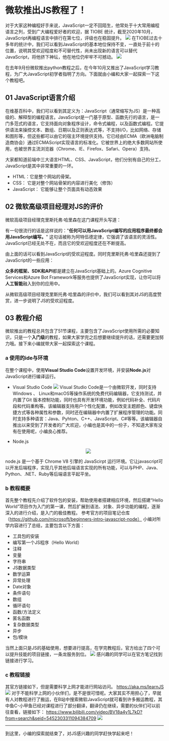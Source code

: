 # 微软推出JS教程了！
对于大家这种编程好手来说，JavaScript一定不回陌生，他常处于十大常用编程语言之列，受到广大编程爱好者的欢迎，据 TIOBE 统计，截至2020年10月，JavaScript再编程语言中排行在第七位，评级也在稳固提升。
![](pic/paihang.png)
在TIOBE过去十多年的统计中，我们可以看到JavaScript的基本地位保持不变，一直处于前十的位置，说明其受欢迎程度和不可替代性，尚未出现新的语言可以替代JavaScript，将他挤下神坛，他在地位仍牢牢不可撼动。
![](pic/paihang2.png)

在去年9月份微软推出python教程之后，在今年10月又推出了JavaScript学习教程，为广大JavaScript初学者指明了方向。下面就由小编和大家一起探索一下这个教程吧。
## 01 JavaScript语言介绍
在维基百科中，我们可以看到其定义为：JavaScript（通常缩写为JS）是一种高级的、解释型的编程语言。JavaScript是一门基于原型、函数先行的语言，是一门多范式的语言，它支持面向对象程序设计，命令式编程，以及函数式编程。它提供语法来操控文本、数组、日期以及正则表达式等，不支持I/O，比如网络、存储和图形等，但这些都可以由它的宿主环境提供支持。它已经由ECMA（欧洲电脑制造商协会）通过ECMAScript实现语言的标准化。它被世界上的绝大多数网站所使用，也被世界主流浏览器（Chrome、IE、Firefox、Safari、Opera）支持。

大家都知道前端中三大语言HTML、CSS、JavaScript，他们分别有自己的分工，JavaScript是其中非常重要的一环。
- HTML：它是整个网站的骨架。
- CSS： 它是对整个网站骨架的内容进行美化（修饰）
- JavaScript： 它能够让整个页面具有动态效果
## 02 微软高级项目经理对JS的评价
微软高级项目经理克里斯托弗·哈里森在这门课程开头写道：

有一句很流行的话是这样说的："**任何可以用JavaScript编写的应用程序最终都会用JavaScript编写。**" 这句话被称为阿特伍德定律，它强调了该语言的灵活性。JavaScript已经无处不在，而且它的受欢迎程度还在不断提高。

由上面的话可以看到JavaScript的受欢迎程度。同时克里斯托弗·哈里森还提到了JavaScript的一些应用：

**众多的框架、SDK和API**都是建立在JavaScript基础上的。Azure Cognitive Services和Azure Bot Framework等服务也提供了JavaScript实现，让你可以将**人工智能**融入到你的应用中。

从微软高级项目经理克里斯托弗·哈里森的评价中，我们可以看到其对JS的高度赞赏，进一步说明了JS的受欢迎程度。


## 03 教程介绍
微软推出的教程总共包含了51节课程，主要包含了JavaScript使用所需的必要知识，只是一个**入门级**的教程，如果大家学完之后想要继续提升的话，还需要更加努力哦。接下来小编就带大家一起探索这个课程。

### a 使用的ide与环境
在整个课程中，使用**Visual Studio Code**设置开发环境，并安装**Node.js**对JavaScript进行编译运行。
- Visual Studio Code
![](pic/vs.png)
Visual Studio Code是一个由微软开发，同时支持Windows 、 Linux和macOS等操作系统的免费代码编辑器，它支持测试，并内置了Git 版本控制功能，同时也具有开发环境功能，例如代码补全、代码片段和代码重构等。该编辑器支持用户个性化配置，例如改变主题颜色、键盘快捷方式等各种属性和参数，同时还在编辑器中内置了扩展程序管理的功能。同时支持多种语言：Java、Pyhton、C++、JavaScript、C#等等。该编辑器自推出以来受到了开发者的广大欢迎，小编也是其中的一份子，不知道大家有没有在使用呢，小编良心推荐。

- Node.js
<span><div style="text-align: center;">
![](pic/ns.png)
</div></span>


node.js 是一个基于 Chrome V8 引擎的 JavaScirpt 运行环境。它让javascript可以开发后端程序，实现几乎其他后端语言实现的所有功能，可以与PHP、Java、Python、.NET、Ruby等后端语言平起平坐。
### b 教程概要
首先整个教程先介绍了软件包的安装，帮助使用者搭建相应环境，然后搭建“Hello World”项目作为入门的第一课，然后扩展到语法、对象、异步功能的编程，逐渐深入的进行介绍，是入门的极佳教程。
参考官方的项目笔记仓库（https://github.com/microsoft/beginners-intro-javascript-node）
小编对所学内容进行了总结，主要包含以下方面：
- 工具包的安装
- 编写第一个JS程序（Hello World）
- 注释
- 变量
- 字符串
- JS数据类型
- 数学运算
- 异常处理
- Date对象
- 条件语句
- 数组
- 循环语句
- 函数/方法定义
- 匿名函数
- 复杂数据类型
- 异步
- 包/模块

当然上面只是JS的基础使用，想要进行提高，在学完教程后，官方给出了四个可以提升技能的项目链接，一条龙服务到位。
![](pic/jc.png)
感兴趣的同学可以在官方笔记找到链接进行学习。
### c 教程链接
其官方链接如下，但是需要科学上网才能进行网站访问。
https://aka.ms/learnJS
![](pic/sp.png)
对于不能科学上网的小伙伴们，是不是很可惜呢。大家其实不用担心了，早就有人对教程进行了搬运，在B站中搜索微软JavaScript就可看到许多搬运教程，其中鱼C-小甲鱼已经对课程进行了部分翻译，翻译仍在继续，需要的伙伴们可以前往查看，链接如下：
https://www.bilibili.com/video/BV18a4y1L7kD?from=search&seid=5452303311094384709
![](pic/bili.png)


***
到这里，小编的探索就结束了，对JS感兴趣的同学赶快学起来吧！